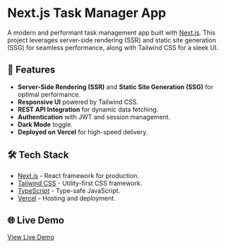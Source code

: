 # Next.js Task Manager App

A modern and performant task management app built with [Next.js](https://nextjs.org/). This project leverages server-side rendering (SSR) and static site generation (SSG) for seamless performance, along with Tailwind CSS for a sleek UI.

## 🚀 Features

- **Server-Side Rendering (SSR)** and **Static Site Generation (SSG)** for optimal performance.
- **Responsive UI** powered by Tailwind CSS.
- **REST API Integration** for dynamic data fetching.
- **Authentication** with JWT and session management.
- **Dark Mode** toggle.
- **Deployed on Vercel** for high-speed delivery.

## 🛠️ Tech Stack

- [Next.js](https://nextjs.org/) - React framework for production.
- [Tailwind CSS](https://tailwindcss.com/) - Utility-first CSS framework.
- [TypeScript](https://www.typescriptlang.org/) - Type-safe JavaScript.
- [Vercel](https://vercel.com/) - Hosting and deployment.

## 🌐 Live Demo

[View Live Demo](https://your-project-url.vercel.app)
